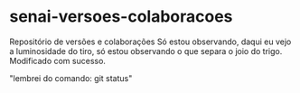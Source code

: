# senai-versoes-colaboracoes
Repositório de versões e colaborações
Só estou observando, daqui eu vejo a luminosidade do tiro, só estou observando o que separa o joio do trigo.
Modificado com sucesso.

"lembrei do comando: git status"